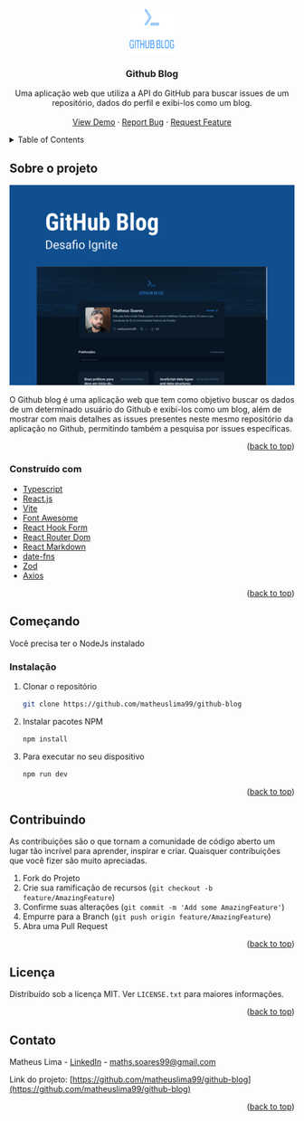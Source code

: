 <div id="top"></div>

<!-- PROJECT LOGO -->
<br />
<div align="center">
  <a href="https://github-blog-sigma.vercel.app/" target="_blank" >
    <img src="./.github/assets/logo.svg" alt="Logo" width="80" height="80">
  </a>

  <h3 align="center">Github Blog</h3>

  <p align="center">
   Uma aplicação web que utiliza a API do GitHub para buscar issues de um repositório, dados do perfil e exibi-los como um blog.
    <br />
    <br />
    <a href="https://github-blog-sigma.vercel.app/" target="_blank" >View Demo</a>
    ·
    <a href="https://github.com/matheuslima99/github-blog/issues">Report Bug</a>
    ·
    <a href="https://github.com/matheuslima99/github-blog/issues">Request Feature</a>
  </p>
</div>

<!-- TABLE OF CONTENTS -->
<details>
  <summary>Table of Contents</summary>
  <ol>
    <li>
      <a href="#sobre-o-projeto">Sobre o projeto</a>
      <ul>
        <li><a href="#construído-com">Construído com</a></li>
      </ul>
    </li>
    <li>
      <a href="#começando">Começando</a>
      <ul>
        <li><a href="#instalação">Instalação</a></li>
      </ul>
    </li>
    <li><a href="#contribuindo">Contribuir</a></li>
    <li><a href="#licença">Licença</a></li>
    <li><a href="#contato">Contato</a></li>
  </ol>
</details>

<!-- ABOUT THE PROJECT -->

## Sobre o projeto

 <a href="https://github.com/matheuslima99/github-blog">
    <img src="./.github/assets/capa.png" 
    alt="Logo">
  
  </a>

O Github blog é uma aplicação web que tem como objetivo buscar os dados de um determinado usuário
do Github e exibi-los como um blog, além de mostrar com mais detalhes as issues presentes neste mesmo
repositório da aplicação no Github, permitindo também a pesquisa por issues específicas.

<p align="right">(<a href="#top">back to top</a>)</p>

### Construído com

- [Typescript](https://www.typescriptlang.org/)
- [React.js](https://reactjs.org/)
- [Vite](https://vitejs.dev/)
- [Font Awesome](https://fontawesome.com/)
- [React Hook Form](https://react-hook-form.com/)
- [React Router Dom](https://reactrouter.com/en/main)
- [React Markdown](https://remarkjs.github.io/react-markdown/)
- [date-fns](https://date-fns.org/)
- [Zod](https://github.com/colinhacks/zod)
- [Axios](https://axios-http.com/)

<p align="right">(<a href="#top">back to top</a>)</p>

<!-- GETTING STARTED -->

## Começando

Você precisa ter o NodeJs instalado

### Instalação

1. Clonar o repositório
   ```sh
   git clone https://github.com/matheuslima99/github-blog
   ```
2. Instalar pacotes NPM
   ```sh
   npm install
   ```
3. Para executar no seu dispositivo

   ```sh
   npm run dev
   ```

<p align="right">(<a href="#top">back to top</a>)</p>

<!-- CONTRIBUTING -->

## Contribuindo

As contribuições são o que tornam a comunidade de código aberto um lugar tão incrível para aprender, inspirar e criar. Quaisquer contribuições que você fizer são muito apreciadas.

1. Fork do Projeto
2. Crie sua ramificação de recursos (`git checkout -b feature/AmazingFeature`)
3. Confirme suas alterações (`git commit -m 'Add some AmazingFeature'`)
4. Empurre para a Branch (`git push origin feature/AmazingFeature`)
5. Abra uma Pull Request

<p align="right">(<a href="#top">back to top</a>)</p>

<!-- LICENSE -->

## Licença

Distribuído sob a licença MIT. Ver `LICENSE.txt` para maiores informações.

<p align="right">(<a href="#top">back to top</a>)</p>

<!-- CONTACT -->

## Contato

Matheus Lima - [LinkedIn](https://www.linkedin.com/in/matheus-soares99/) - maths.soares99@gmail.com

Link do projeto: [https://github.com/matheuslima99/github-blog](https://github.com/matheuslima99/github-blog)

<p align="right">(<a href="#top">back to top</a>)</p>
